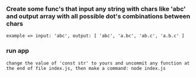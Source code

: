 ### Create some func's that input any string with chars like 'abc' and output array with all possible dot's combinations between chars 
```
example => input: 'abc', output: [ 'abc', 'a.bc', 'ab.c', 'a.b.c' ]
```
### run app
```
change the value of 'const str' to yours and uncommit any function at the end of file index.js, then make a command: node index.js
```
